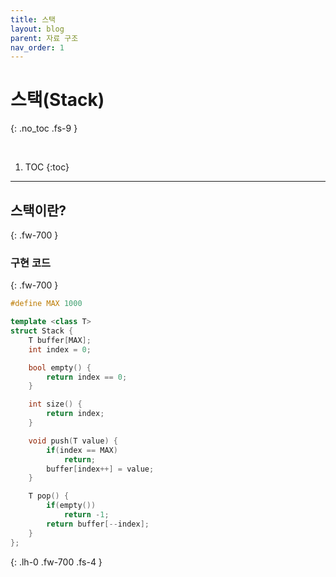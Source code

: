 ```yaml
---
title: 스택
layout: blog
parent: 자료 구조
nav_order: 1
---
```


# **스택(Stack)**
{: .no_toc .fs-9 }

<br/>

1. TOC
{:toc}

---

## 스택이란?
{: .fw-700 }

<div class="code-example" markdown="1">
</div>

### 구현 코드
{: .fw-700 }

```cpp
#define MAX 1000

template <class T>
struct Stack {
    T buffer[MAX];
    int index = 0;

    bool empty() {
        return index == 0;
    }

    int size() {
        return index;
    }

    void push(T value) {
        if(index == MAX)
            return;
        buffer[index++] = value;
    }

    T pop() {
        if(empty())
            return -1;
        return buffer[--index];
    }
};
```
{: .lh-0 .fw-700 .fs-4 }